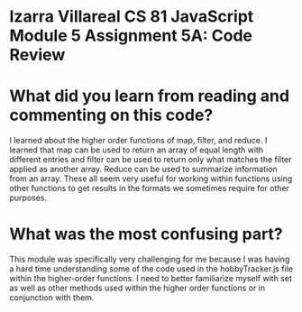 # Izarra Villareal CS 81 JavaScript Module 5 Assignment 5A: Code Review

# What did you learn from reading and commenting on this code?
I learned about the higher order functions of map, filter, and reduce. I learned that map can be used to return an array of equal length with different entries and filter can be used to return only what matches the filter applied as another array. Reduce can be used to summarize information from an array. These all seem very useful for working within functions using other functions to get results in the formats we sometimes require for other purposes.

# What was the most confusing part?
This module was specifically very challenging for me because I was having a hard time understanding some of the code used in the hobbyTracker.js file within the higher-order functions. I need to better familiarize myself with set as well as other methods used within the higher order functions or in conjunction with them.